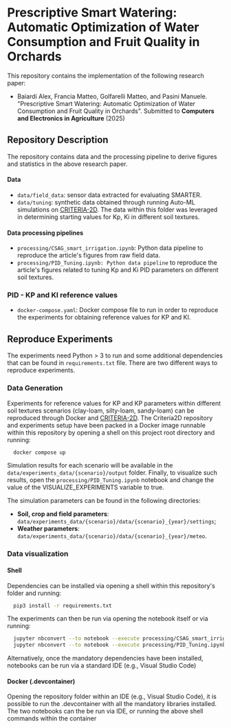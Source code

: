 # Prescriptive Smart Watering: Automatic Optimization of Water Consumption and Fruit Quality in Orchards

This repository contains the implementation of the following research paper:

- Baiardi Alex, Francia Matteo, Golfarelli Matteo, and Pasini Manuele. "Prescriptive Smart Watering: Automatic Optimization of Water Consumption and Fruit Quality in Orchards". Submitted to **Computers and Electronics in Agriculture** (2025) 

## Repository Description

The repository contains data and the processing pipeline to derive figures and statistics in the above research paper.

#### Data

- `data/field_data`: sensor data extracted for evaluating SMARTER.
- `data/tuning`: synthetic data obtained through running Auto-ML simulations on [CRITERIA-2D](https://github.com/ManuelePasini/synthetic-soil-simulator/tree/pid_tuning). The data within this folder was leveraged in determining starting values for Kp, Ki in different soil textures.

#### Data processing pipelines

- `processing/CSAG_smart_irrigation.ipynb`: Python data pipeline to reproduce the article's figures from raw field data.
- `processing/PID_Tuning.ipynb: Python data pipeline` to reproduce the article's figures related to tuning Kp and Ki PID parameters on different soil textures.

### PID - KP and KI reference values

- `docker-compose.yaml`: Docker compose file to run in order to reproduce the experiments for obtaining reference values for KP and KI.

## Reproduce Experiments

The experiments need Python > 3 to run and some additional dependencies that can be found in `requirements.txt` file. There are two different ways to reproduce experiments.

### Data Generation

Experiments for reference values for KP and KP parameters within different soil textures scenarios (clay-loam, silty-loam, sandy-loam) can be reproduced through Docker and [CRITERIA-2D](https://github.com/ManuelePasini/synthetic-soil-simulator/tree/pid_tuning).
The Criteria2D repository and experiments setup have been packed in a Docker image runnable within this repository by opening a shell on this project root directory and running:

```sh
  docker compose up
```

Simulation results for each scenario will be available in the `data/experiments_data/{scenario}/output` folder. Finally, to visualize such results, open the `processing/PID_Tuning.ipynb` notebook and change the value of the VISUALIZE_EXPERIMENTS variable to true.

The simulation parameters can be found in the following directories:

- <b>Soil, crop and field parameters</b>: `data/experiments_data/{scenario}/data/{scenario}_{year}/settings`;
- <b>Weather parameters</b>: `data/experiments_data/{scenario}/data/{scenario}_{year}/meteo`.


### Data visualization

#### Shell

Dependencies can be installed via opening a shell within this repository's folder and running:

```sh
  pip3 install -r requirements.txt
```

The experiments can then be run via opening the notebook itself or via running:

```sh
  jupyter nbconvert --to notebook --execute processing/CSAG_smart_irrigation.ipynb --output results/CSAG_smart_irrigation_results.ipynb
  jupyter nbconvert --to notebook --execute processing/PID_Tuning.ipynb --output results/PID_Tuning.ipynb
```

Alternatively, once the mandatory dependencies have been installed, notebooks can be run via a standard IDE (e.g., Visual Studio Code)

#### Docker (.devcontainer)

Opening the repository folder within an IDE (e.g., Visual Studio Code), it is possible to run the .devcontainer with all the mandatory libraries installed.
The two notebooks can the be run via IDE, or running the above shell commands within the container
